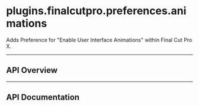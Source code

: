 # plugins.finalcutpro.preferences.animations

Adds Preference for "Enable User Interface Animations" within Final Cut Pro X.

---

## API Overview

---

## API Documentation

